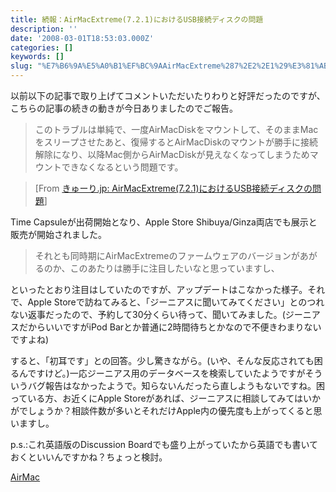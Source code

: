 ```yaml
---
title: 続報：AirMacExtreme(7.2.1)におけるUSB接続ディスクの問題
description: ''
date: '2008-03-01T18:53:03.000Z'
categories: []
keywords: []
slug: "%E7%B6%9A%E5%A0%B1%EF%BC%9AAirMacExtreme%287%2E2%2E1%29%E3%81%AB%E3%81%8A%E3%81%91%E3%82%8BUSB%E6%8E%A5%E7%B6%9A%E3%83%87%E3%82%A3%E3%82%B9%E3%82%A..."
---
```

以前以下の記事で取り上げてコメントいただいたりわりと好評だったのですが、こちらの記事の続きの動きが今日ありましたのでご報告。

> このトラブルは単純で、一度AirMacDiskをマウントして、そのままMacをスリープさせたあと、復帰するとAirMacDiskのマウントが勝手に接続解除になり、以降Mac側からAirMacDiskが見えなくなってしまうためマウントできなくなるという問題です。

> \[From [きゅーり.jp: AirMacExtreme(7.2.1)におけるUSB接続ディスクの問題](http://blog.qli.jp/2008/01/airmacextreme72.html)\]

Time Capsuleが出荷開始となり、Apple Store Shibuya/Ginza両店でも展示と販売が開始されました。

> それとも同時期にAirMacExtremeのファームウェアのバージョンがあがるのか、このあたりは勝手に注目したいなと思っていますし、

といったとおり注目はしていたのですが、アップデートはこなかった様子。それで、Apple Storeで訪ねてみると、「ジーニアスに聞いてみてください」とのつれない返事だったので、予約して30分くらい待って、聞いてみました。(ジーニアスだからいいですがiPod Barとか普通に2時間待ちとかなので不便きわまりないですよね)

すると、「初耳です」との回答。少し驚きながら。(いや、そんな反応されても困るんですけど。)一応ジーニアス用のデータベースを検索していたようですがそういうバグ報告はなかったようで。知らないんだったら直しようもないですね。困っている方、お近くにApple Storeがあれば、ジーニアスに相談してみてはいかがでしょうか？相談件数が多いとそれだけApple内の優先度も上がってくると思いますし。

p.s.:これ英語版のDiscussion Boardでも盛り上がっていたから英語でも書いておくといいんですかね？ちょっと検討。

[AirMac](http://technorati.com/tag/AirMac)